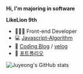 **Hi, I'm majoring in software**

**LikeLion 9th**

<!-- *Tech Stack* -->

<!-- <code><img height="25" src="https://img.shields.io/badge/-JavaScript-FFC81E?style=flat&logo=JavaScript"></code>
<code><img height="25" src="https://img.shields.io/badge/-Python-3CA0E1?style=flat&logo=Python"></code>
<code><img height="25" src="https://img.shields.io/badge/-React-0088CC?style=flat&logo=React"></code>
<code><img height="25" src="https://img.shields.io/badge/-Vue.js-1AB09F?style=flat&logo=Vue.js"></code>
<code><img height="25" src="https://img.shields.io/badge/-Django-092E20?style=flat&logo=Django"></code> -->

- 👩🏻‍💻 Front-end Developer
- 💻 [Javascript-Algorithm](https://github.com/thdwlsgus0/algo_spot)
- 🐹 [Coding Blog](https://juyami.tistory.com/) / [velog](https://velog.io/@shinoung2360)
- 📕 [포트폴리오](https://www.notion.so/10d00028923644da9c1fb398a3c87fe5)

![Juyeong's GitHub stats](https://github-readme-stats.vercel.app/api?username=juyeong-s&bg_color=30,e96443,904e95&title_color=fff&text_color=fff&show_icons=true&count_private=true)
